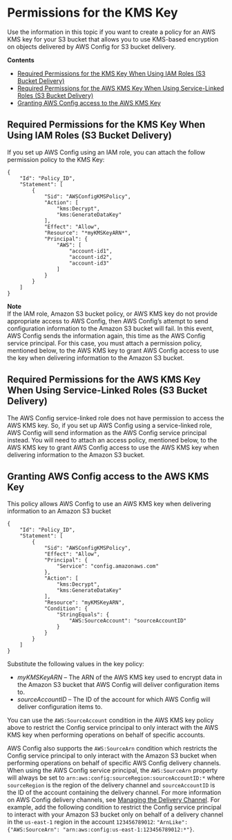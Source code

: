 # Permissions for the KMS Key<a name="s3-kms-key-policy"></a>

Use the information in this topic if you want to create a policy for an AWS KMS key for your S3 bucket that allows you to use KMS\-based encryption on objects delivered by AWS Config for S3 bucket delivery\.

**Contents**
+ [Required Permissions for the KMS Key When Using IAM Roles \(S3 Bucket Delivery\)](#required-permissions-s3-kms-key-using-iam-role)
+ [Required Permissions for the AWS KMS Key When Using Service\-Linked Roles \(S3 Bucket Delivery\)](#required-permissions-s3-kms-key-using-servicelinkedrole)
+ [Granting AWS Config access to the AWS KMS Key](#granting-access-s3-kms-key)

## Required Permissions for the KMS Key When Using IAM Roles \(S3 Bucket Delivery\)<a name="required-permissions-s3-kms-key-using-iam-role"></a>

If you set up AWS Config using an IAM role, you can attach the follow permission policy to the KMS Key:

```
{
    "Id": "Policy_ID",
    "Statement": [
        {
            "Sid": "AWSConfigKMSPolicy",
            "Action": [
                "kms:Decrypt",
                "kms:GenerateDataKey"
            ],
            "Effect": "Allow",
            "Resource": "*myKMSKeyARN*",
            "Principal": {
                "AWS": [
                    "account-id1",
                    "account-id2",
                    "account-id3"
                ]
            }
        }
    ]
}
```

**Note**  
If the IAM role, Amazon S3 bucket policy, or AWS KMS key do not provide appropriate access to AWS Config, then AWS Config’s attempt to send configuration information to the Amazon S3 bucket will fail\. In this event, AWS Config sends the information again, this time as the AWS Config service principal\. For this case, you must attach a permission policy, mentioned below, to the AWS KMS key to grant AWS Config access to use the key when delivering information to the Amazon S3 bucket\. 

## Required Permissions for the AWS KMS Key When Using Service\-Linked Roles \(S3 Bucket Delivery\)<a name="required-permissions-s3-kms-key-using-servicelinkedrole"></a>

The AWS Config service\-linked role does not have permission to access the AWS KMS key\. So, if you set up AWS Config using a service\-linked role, AWS Config will send information as the AWS Config service principal instead\. You will need to attach an access policy, mentioned below, to the AWS KMS key to grant AWS Config access to use the AWS KMS key when delivering information to the Amazon S3 bucket\.

## Granting AWS Config access to the AWS KMS Key<a name="granting-access-s3-kms-key"></a>

This policy allows AWS Config to use an AWS KMS key when delivering information to an Amazon S3 bucket

```
{
    "Id": "Policy_ID",
    "Statement": [
        {
            "Sid": "AWSConfigKMSPolicy",
            "Effect": "Allow",
            "Principal": {
                "Service": "config.amazonaws.com"
            },
            "Action": [
                "kms:Decrypt",
                "kms:GenerateDataKey"
            ],
            "Resource": "myKMSKeyARN",
            "Condition": { 
                "StringEquals": {
                    "AWS:SourceAccount": "sourceAccountID"
                }
            }
        }
    ]
}
```

Substitute the following values in the key policy:
+ *myKMSKeyARN* – The ARN of the AWS KMS key used to encrypt data in the Amazon S3 bucket that AWS Config will deliver configuration items to\.
+ *sourceAccountID* – The ID of the account for which AWS Config will deliver configuration items to\.

You can use the `AWS:SourceAccount` condition in the AWS KMS key policy above to restrict the Config service principal to only interact with the AWS KMS key when performing operations on behalf of specific accounts\.

AWS Config also supports the `AWS:SourceArn` condition which restricts the Config service principal to only interact with the Amazon S3 bucket when performing operations on behalf of specific AWS Config delivery channels\. When using the AWS Config service principal, the `AWS:SourceArn` property will always be set to `arn:aws:config:sourceRegion:sourceAccountID:*` where `sourceRegion` is the region of the delivery channel and `sourceAccountID` is the ID of the account containing the delivery channel\. For more information on AWS Config delivery channels, see [Managing the Delivery Channel](https://docs.aws.amazon.com/config/latest/developerguide/manage-delivery-channel.html)\. For example, add the following condition to restrict the Config service principal to interact with your Amazon S3 bucket only on behalf of a delivery channel in the `us-east-1` region in the account `123456789012`: `"ArnLike": {"AWS:SourceArn": "arn:aws:config:us-east-1:123456789012:*"}`\.